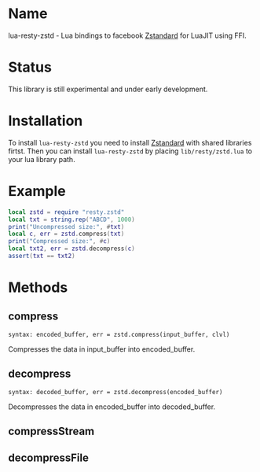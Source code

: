Name
====
lua-resty-zstd - Lua bindings to facebook
[Zstandard](https://github.com/facebook/zstd) for LuaJIT using FFI.


Status
======
This library is still experimental and under early development.


Installation
============
To install `lua-resty-zstd` you need to install
[Zstandard](https://github.com/facebook/zstd#build)
with shared libraries firtst.
Then you can install `lua-resty-zstd` by placing `lib/resty/zstd.lua` to
your lua library path.

Example
=======
```` lua
local zstd = require "resty.zstd"
local txt = string.rep("ABCD", 1000)
print("Uncompressed size:", #txt)
local c, err = zstd.compress(txt)
print("Compressed size:", #c)
local txt2, err = zstd.decompress(c)
assert(txt == txt2)
````

Methods
=======

compress
--------
`syntax: encoded_buffer, err = zstd.compress(input_buffer, clvl)`

Compresses the data in input_buffer into encoded_buffer.

decompress
----------
`syntax: decoded_buffer, err = zstd.decompress(encoded_buffer)`

Decompresses the data in encoded_buffer into decoded_buffer.

compressStream
--------------

decompressFile
--------------
